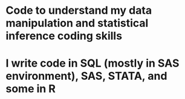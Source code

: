 # Code to understand my data manipulation and statistical inference coding skills
# I write code in SQL (mostly in SAS environment), SAS, STATA, and some in R
